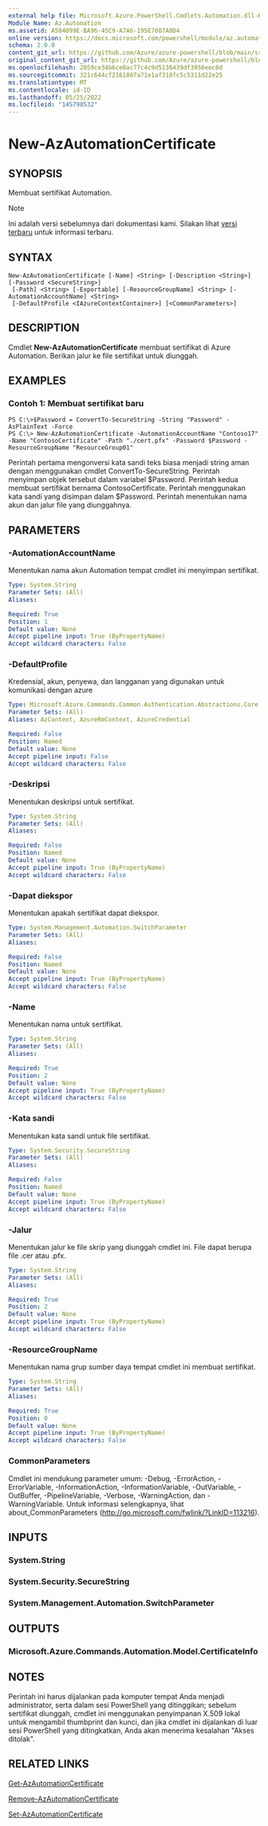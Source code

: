```yaml
---
external help file: Microsoft.Azure.PowerShell.Cmdlets.Automation.dll-Help.xml
Module Name: Az.Automation
ms.assetid: A504099E-BA96-45C9-A7A6-195E7087A0D4
online version: https://docs.microsoft.com/powershell/module/az.automation/new-azautomationcertificate
schema: 2.0.0
content_git_url: https://github.com/Azure/azure-powershell/blob/main/src/Automation/Automation/help/New-AzAutomationCertificate.md
original_content_git_url: https://github.com/Azure/azure-powershell/blob/main/src/Automation/Automation/help/New-AzAutomationCertificate.md
ms.openlocfilehash: 2059ce34b6ce0ac77c4c9d5136439df3956eec0d
ms.sourcegitcommit: 321c644cf2161807a71e1af318fc5c5311d22e25
ms.translationtype: MT
ms.contentlocale: id-ID
ms.lasthandoff: 05/25/2022
ms.locfileid: "145798532"
---
```

# New-AzAutomationCertificate

## SYNOPSIS
Membuat sertifikat Automation.

> [!NOTE]
>Ini adalah versi sebelumnya dari dokumentasi kami. Silakan lihat [versi terbaru](/powershell/module/az.automation/new-azautomationcertificate) untuk informasi terbaru.

## SYNTAX

```
New-AzAutomationCertificate [-Name] <String> [-Description <String>] [-Password <SecureString>]
 [-Path] <String> [-Exportable] [-ResourceGroupName] <String> [-AutomationAccountName] <String>
 [-DefaultProfile <IAzureContextContainer>] [<CommonParameters>]
```

## DESCRIPTION
Cmdlet **New-AzAutomationCertificate** membuat sertifikat di Azure Automation.
Berikan jalur ke file sertifikat untuk diunggah.

## EXAMPLES

### Contoh 1: Membuat sertifikat baru
```
PS C:\>$Password = ConvertTo-SecureString -String "Password" -AsPlainText -Force
PS C:\> New-AzAutomationCertificate -AutomationAccountName "Contoso17" -Name "ContosoCertificate" -Path "./cert.pfx" -Password $Password -ResourceGroupName "ResourceGroup01"
```

Perintah pertama mengonversi kata sandi teks biasa menjadi string aman dengan menggunakan cmdlet ConvertTo-SecureString.
Perintah menyimpan objek tersebut dalam variabel $Password.
Perintah kedua membuat sertifikat bernama ContosoCertificate.
Perintah menggunakan kata sandi yang disimpan dalam $Password.
Perintah menentukan nama akun dan jalur file yang diunggahnya.

## PARAMETERS

### -AutomationAccountName
Menentukan nama akun Automation tempat cmdlet ini menyimpan sertifikat.

```yaml
Type: System.String
Parameter Sets: (All)
Aliases:

Required: True
Position: 1
Default value: None
Accept pipeline input: True (ByPropertyName)
Accept wildcard characters: False
```

### -DefaultProfile
Kredensial, akun, penyewa, dan langganan yang digunakan untuk komunikasi dengan azure

```yaml
Type: Microsoft.Azure.Commands.Common.Authentication.Abstractions.Core.IAzureContextContainer
Parameter Sets: (All)
Aliases: AzContext, AzureRmContext, AzureCredential

Required: False
Position: Named
Default value: None
Accept pipeline input: False
Accept wildcard characters: False
```

### -Deskripsi
Menentukan deskripsi untuk sertifikat.

```yaml
Type: System.String
Parameter Sets: (All)
Aliases:

Required: False
Position: Named
Default value: None
Accept pipeline input: True (ByPropertyName)
Accept wildcard characters: False
```

### -Dapat diekspor
Menentukan apakah sertifikat dapat diekspor.

```yaml
Type: System.Management.Automation.SwitchParameter
Parameter Sets: (All)
Aliases:

Required: False
Position: Named
Default value: None
Accept pipeline input: True (ByPropertyName)
Accept wildcard characters: False
```

### -Name
Menentukan nama untuk sertifikat.

```yaml
Type: System.String
Parameter Sets: (All)
Aliases:

Required: True
Position: 2
Default value: None
Accept pipeline input: True (ByPropertyName)
Accept wildcard characters: False
```

### -Kata sandi
Menentukan kata sandi untuk file sertifikat.

```yaml
Type: System.Security.SecureString
Parameter Sets: (All)
Aliases:

Required: False
Position: Named
Default value: None
Accept pipeline input: True (ByPropertyName)
Accept wildcard characters: False
```

### -Jalur
Menentukan jalur ke file skrip yang diunggah cmdlet ini.
File dapat berupa file .cer atau .pfx.

```yaml
Type: System.String
Parameter Sets: (All)
Aliases:

Required: True
Position: 2
Default value: None
Accept pipeline input: True (ByPropertyName)
Accept wildcard characters: False
```

### -ResourceGroupName
Menentukan nama grup sumber daya tempat cmdlet ini membuat sertifikat.

```yaml
Type: System.String
Parameter Sets: (All)
Aliases:

Required: True
Position: 0
Default value: None
Accept pipeline input: True (ByPropertyName)
Accept wildcard characters: False
```

### CommonParameters
Cmdlet ini mendukung parameter umum: -Debug, -ErrorAction, -ErrorVariable, -InformationAction, -InformationVariable, -OutVariable, -OutBuffer, -PipelineVariable, -Verbose, -WarningAction, dan -WarningVariable. Untuk informasi selengkapnya, lihat about_CommonParameters (http://go.microsoft.com/fwlink/?LinkID=113216).

## INPUTS

### System.String

### System.Security.SecureString

### System.Management.Automation.SwitchParameter

## OUTPUTS

### Microsoft.Azure.Commands.Automation.Model.CertificateInfo

## NOTES

Perintah ini harus dijalankan pada komputer tempat Anda menjadi administrator, serta dalam sesi PowerShell yang ditinggikan; sebelum sertifikat diunggah, cmdlet ini menggunakan penyimpanan X.509 lokal untuk mengambil thumbprint dan kunci, dan jika cmdlet ini dijalankan di luar sesi PowerShell yang ditingkatkan, Anda akan menerima kesalahan "Akses ditolak".

## RELATED LINKS

[Get-AzAutomationCertificate](./Get-AzAutomationCertificate.md)

[Remove-AzAutomationCertificate](./Remove-AzAutomationCertificate.md)

[Set-AzAutomationCertificate](./Set-AzAutomationCertificate.md)


